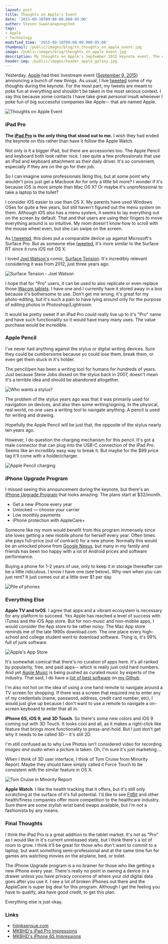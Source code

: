 ```yaml
---
layout: post
title: Thoughts on Apple's Event
date: '2015-09-10T09:00:00.000-05:00'
author: Steven Suwatanapongched
tags:
- Apple
- Technology
modified_time: '2015-09-10T09:00:00.000-05:00'
thumbnail: /public/images/blog/tn_thoughts_on_apple_event.jpg
image: /public/images/blog/thoughts_on_apple_event.jpg
description: My thoughts on Apple's September 2015 keynote event. The winners were the iPad Pro and the iPhone Upgrade program.
header-img: /public/images/header_apple_galaxy.jpg
---
```


Yesterday, [Apple](http://www.apple.com) had their livestream event ([September 9, 2015](http://www.apple.com/apple-events/september-2015/)) announcing a bunch of new things. As usual, I live [tweeted](https://twitter.com/sunpech) some of my thoughts during the keynote. For the most part, my tweets are meant to poke fun at everything and shouldn't be taken in the most serious context. I say this because some contacts I have take great *personal* insult whenever I poke fun of big successful companies like Apple-- that are named Apple.

![Thoughts on Apple Event](/public/images/blog/thoughts_on_apple_event.jpg)

### iPad Pro

**The [iPad Pro](http://www.apple.com/ipad-pro/) is the only thing that stood out to me.** I wish they had ended the keynote on this rather than have it follow the Apple Watch.

Not only is it a bigger iPad, but there are accessories too. The Apple Pencil and keyboard both look rather nice. I see quite a few professionals that use an iPad and keyboard attachment as their daily driver. It's so convenient, especially if they are on the go for their job.

So I can imagine some professionals liking this, but at some point why wouldn't pros just get a Macbook Air for only a little bit more? I wonder if it's because iOS is more simple than Mac OS X? Or maybe it's unprofessional to take a laptop to the toilet?

I consider iOS easier to use than OS X. My parents have used Windows OSes for quite a few years, but still haven't figured out the menu system on them. Although iOS also has a menu system, it seems to lay everything out on the screen by default. That and that users are using their fingers to move everything around is so intuitive. My mom doesn't know how to scroll with the mouse wheel even, but she can swipe on the screen.

As [I tweeted](https://twitter.com/sunpech/status/641663550780366848), this does put a comparable device up against Microsoft's Surface Pro. But as someone else [tweeted](https://twitter.com/shribr/status/641666188217610240), it's more similar to the Surface RT since it runs iOS not OS X.

I loved [Joel Watson's](https://twitter.com/hijinksensue) comic, [Surface Tension](http://hijinksensue.com/comic/surface-tension/). It's incredibly relevant considering it was from 2012, just three years ago.

![Surface Tension - Joel Watson](/public/images/blog/2012-06-19-surface-tension.jpg)

I hope that for "Pro" users, it can be used to also replicate or even replace those [Wacom tablets](http://www.wacom.com/en-us/products/pen-tablets). I have one and I currently have it stored away in a box because it's bothersome to use. Don't get me wrong, it's great for my photo-editing, but it's such a pain to have lying around only for the purpose of editing photos in Photoshop/Lightroom.

It would be pretty sweet if an iPad Pro could really live up to it's "Pro" name and have such functionality so it would have many many uses. The value purchase would be incredible.

### Apple Pencil

I've never had anything against the stylus or digital writing devices. Sure they could be cumbersome because yo could lose them, break them, or even get them stuck in it's holder.

The pencil/pen has been a writing tool for humans for hundreds of years. Just because Steve Jobs dissed on the stylus back in 2007, doesn't mean it's a terrible idea and should be abandoned altogether.

![Who wants a stylus?](/public/images/blog/who-wants-a-stylus.jpg)

The problem of the stylus years ago was that it was primarily used for navigation on devices, and also then some writing/signing. In the physical, real world, no one uses a writing tool to navigate anything. A pencil is used for writing and drawing.

Hopefully the Apple Pencil will be just that, the opposite of the stylus nearly ten years ago.

However, I do question the charging mechanism for this pencil. It's got a male connector that can plug into the USB-C connection of the iPad Pro. Seems like an incredibly easy way to break it. But maybe for the $99 price tag it'll come with a holder/charger.

![Apple Pencil charging](/public/images/blog/apple_pencil_charging2.jpg)

### iPhone Upgrade Program

I missed seeing this announcement during the keynote, but there's an [iPhone Upgrade Program](http://www.apple.com/shop/iphone/iphone-upgrade-program) that looks amazing. The plans start at $32/month.

* Get a new iPhone every year
* Unlocked — choose your carrier
* Low monthly payments
* iPhone protection with AppleCare+

Someone like my mom would benefit from this program immensely since she loves getting a new mobile phone for herself every year. Often times she pays full-price (out of contract) for a new phone. Normally this would be an unlocked phone from [Google Nexus](http://www.google.com/nexus/), but many in my family and friends has been too happy with a lot of Android prices and software performance.

Buying a phone for 1-2 years of use, only to keep it in storage thereafter can be a little ridiculous. I know I have one (see below). Why own when you can just rent? It just comes out at a little over $1 per day.

![Pile of phones](/public/images/blog/pile_of_phones.jpg)

### Everything Else

**Apple TV and tvOS**. I agree that apps and a vibrant ecosystem is necessary for any platform to succeed. Yes Apple has reached a level of success with iTunes and the iOS App store. But for non-music and non-mobile apps, I would consider the App store to be rather noisy. The Mac App store reminds me of the late 1990s download.com. The one place every high-school and college student went to download software. Thing is, it's 99% full of junk software.

![Apple's App Store](/public/images/blog/apple_app_store_screenshot.jpg)

It's somewhat comical that there's no curation of apps here. It's all ranked by popularity, free, and paid apps-- which is really just cold hard numbers. And yet [Apple Music](http://www.apple.com/music/) is being pushed as curated music by experts of the industry. That said, I do have a [list of best software](https://github.com/sunpech/best_software_list) on [my Github](http://github.com/sunpech).

I'm also not hot on the idea of using a one hand remote to navigate around a TV screen for shopping. If there was a screen that required me to enter any of my credentials (name, password, address, credit card number, etc), I would just give up because I don't want to use a remote to navigate a on-screen keyboard to enter that all in.

**iPhone 6S, iOS 9, and 3D Touch**. So there's some new colors and iOS 9 coming out with 3D Touch. It looks cool and all, as it makes a right-click like feature that brings more functionality to press-and-hold. But I just don't get why it needs to be called 3D-- it's still 2D.

I'm still confused as to why Live Photos isn't considered video for recording *images and audio* when a picture is taken. Oh, I'm sure it's just marketing....

When I think of 3D user interface, I think of Tom Cruise from Minority Report. Maybe they should have simply called it Force Touch to be consistent with the similar feature in OS X.

![Tom Cruise in Minority Report](/public/images/blog/tom_cruise_minority_report.jpg)

**Apple Watch**. I like the health tracking that it offers, but it's still only scratching at the surface of it's full potential. I'd like to see [FitBit](https://www.fitbit.com/) and other health/finess companies offer more competition to the healthcare industry. Sure there are some stylish wrist band swaps available, but I'm not a fashionista by any means.

### Final Thoughts

I think the iPad Pro is a great addition to the tablet market. It's not as "Pro" as I would like in it's current unreleased state, but I think there's a lot of room to grow. I think it'll be great for those who don't want to commit to a laptop, but want something semi-professional and at the same time fun for games ans watching movies on the airplane, bed, or toilet.

The iPhone Upgrade program is a no brainer for those who like getting a new iPhone every year. There's really no point in owning a device in a drawer unless you have privacy concerns of where your old digital data goes after you use it. I see a lot of broken iPhones out there and the AppleCare is super big deal for this program. Although I get the feeling you have to qualify, aka have good credit, to get this plan.

Everything else is just okay.

### Links

* [hijinksensue.com](http://hijinksensue.com)
* [MKBHD's iPad Pro Impressions](https://www.youtube.com/watch?v=HALtebWHpNA)
* [MKBHD's iPhone 6S Impressions](https://www.youtube.com/watch?v=gN-MeB-S8Kw)
